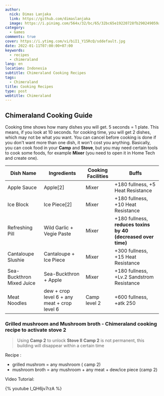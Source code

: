 ```yaml
---
author:
  nick: Dimas Lanjaka
  link: https://github.com/dimaslanjaka
  image: https://i.pinimg.com/564x/32/bc/65/32bc65e19220728fb290249059a7242a.jpg
category:
  - Games
comments: true
cover: https://i.ytimg.com/vi/biI1_Y15RcQ/sddefault.jpg
date: 2022-01-11T07:00:00+07:00
keywords:
  - recipes
  - chimeraland
lang: en
location: Indonesia
subtitle: Chimeraland Cooking Recipes
tags:
  - Chimeraland
title: Cooking Recipes
type: post
webtitle: Chimeraland
---
```


## Chimeraland Cooking Guide
Cooking time shows how many dishes you will get. 5 seconds = 1 plate. This means, if you look at 10 seconds. for cooking time, you will get 2 dishes, which may not be what you want. You can cancel before cooking is done if you don't want more than one dish, it won't cost you anything. Basically, you can cook food in your **Camp** and **Stove**, but you may need certain tools to cook some foods, for example **Mixer** (you need to open it in Home Tech and create one).

| Dish Name | Ingredients | Cooking Facilities | Buffs |
|---|---|---|--|
| Apple Sauce | Apple[2] | Mixer | +180 fullness, +5 Heat Resistance |
| Ice Block | Ice Piece[2] | Mixer | +180 fullness, +10 Heat Resistance |
| Refreshing Pill | Wild Garlic + Vegie Paste | Mixer | +180 fullness, **reduces toxins by 40 (decreased over time)** |
| Cantaloupe Slushie | Cantaloupe + Ice Piece | Mixer | +300 fullness, +15 Heat Resistance |
| Sea-Buckthron Mixed Juice | Sea-Buckthron + Apple | Mixer | +180 fullness, +Lv.2 Sandstrom Resistance |
| Meat Noodles | dew + crop level 6 + any meat + crop level 6 | Camp level 2 | +600 fullness, +atk 250 | 

### Grilled mushroom and Mushroom broth - Chimeraland cooking recipe to activate stove 2
> Using **Camp 2** to unlock **Stove II**
> **Camp 2** is not permanent, this building will disappear within a certain time 

Recipe : 
- grilled mushrom = any mushroom ( camp 2)
- mushroom broth = any mushroom + any meat + dew/ice piece (camp 2)

Video Tutorial:

{% youtube I_QH6jv7rzA %}

<link rel='stylesheet' href='https://cdn.datatables.net/1.11.4/css/jquery.dataTables.min.css'>
<script src='https://code.jquery.com/jquery-3.5.1.js'></script>
<script src='https://cdn.datatables.net/1.11.4/js/jquery.dataTables.min.js'></script>
<script async="true">
$(document).ready(function () {
  console.clear();
  const tableinarticle = $('article table');
  if (tableinarticle && tableinarticle.length) {
    tableinarticle.DataTable();
  }
}); 
</script>
 
